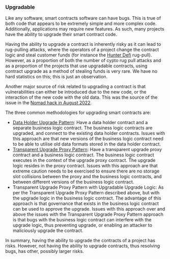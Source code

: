 ### Upgradable
Like any software, smart contracts software can have bugs. This is true of both code that appears to be extremely simple and more complex code. Additionally, applications may require new features. As such, many projects have the ability to upgrade their smart contract code.

Having the ability to upgrade a contract is inherently risky as it can lead to rug-pulling attacks, where the operators of a project change the contract logic and steal customer funds (for instance the [Hunter Defi](https://twitter.com/CertiKAlert/status/1523153063875575809) rug-pull). However, as a proportion of both the number of cypto rug pull attacks and as a proportion of the projects that use upgradable contracts, using contract upgrade as a method of stealing funds is very rare. We have no hard statistics on this; this is just an observation.

Another major source of risk related to upgrading a contract is that vulnerabilities can either be introduced due to the new code, or the interaction of the new code with the old data. This was the source of the issue in the [Nomad hack in August 2022](https://medium.com/nomad-xyz-blog/nomad-bridge-hack-root-cause-analysis-875ad2e5aacd).

The three common methodologies for upgrading smart contracts are:

* [Data Holder Upgrade Pattern](https://www.youtube.com/watch?v=VhzafmGGmzo): Have a data holder contract and a separate business logic contract. The business logic contracts are upgraded, and connect to the existing data holder contracts. Issues with this approach are that new versions of the business logic contract need to be able to utilise old data formats stored in the data holder contract.
* [Transparent Upgrade Proxy Pattern](https://docs.openzeppelin.com/upgrades-plugins/1.x/proxies): Have a transparent upgrade proxy contract and a business logic contract. The business logic contract executes in the context of the upgrade proxy contract. The upgrade logic resides in the proxy contract. Issues with this approach are that extreme caution needs to be exercised to ensure there are no storage slot collisions between the proxy and the business logic contracts, and between different versions of the business logic contract.
* Transparent Upgrade Proxy Pattern with Upgradable Upgrade Logic: As per the Transparent Upgrade Proxy Pattern described above, but with the upgrade logic in the business logic contract. The advantage of this approach is that governance that exists in the business logic contract can be used to approve the upgrade. Issues with this approach over and above the issues with the Transparent Upgrade Proxy Pattern approach is that bugs with the business logic contract can interfere with the upgrade logic, thus preventing upgrade, or enabling an attacker to maliciously upgrade the contract.

In summary, having the ability to upgrade the contracts of a project has risks. However, not having the ability to upgrade contracts, thus resolving bugs, has other, possibly larger risks.
